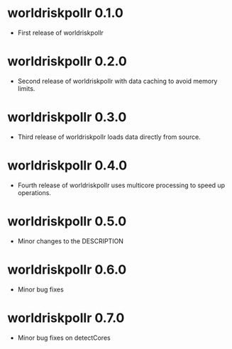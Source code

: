 # worldriskpollr 0.1.0

-   First release of worldriskpollr

# worldriskpollr 0.2.0

-   Second release of worldriskpollr with data caching to avoid memory limits.

# worldriskpollr 0.3.0

-   Third release of worldriskpollr loads data directly from source.

# worldriskpollr 0.4.0

-   Fourth release of worldriskpollr uses multicore processing to speed up operations. 

# worldriskpollr 0.5.0

-   Minor changes to the DESCRIPTION

# worldriskpollr 0.6.0

-   Minor bug fixes

# worldriskpollr 0.7.0

-   Minor bug fixes on detectCores